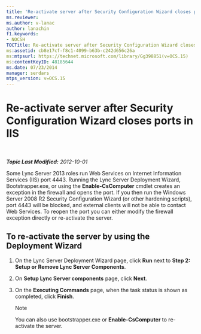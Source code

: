 ```yaml
---
title: 'Re-activate server after Security Configuration Wizard closes ports in IIS'
ms.reviewer: 
ms.author: v-lanac
author: lanachin
f1.keywords:
- NOCSH
TOCTitle: Re-activate server after Security Configuration Wizard closes ports in IIS
ms:assetid: cb8e17cf-f8c1-4099-b63b-c242d656c26a
ms:mtpsurl: https://technet.microsoft.com/library/Gg398851(v=OCS.15)
ms:contentKeyID: 48185644
ms.date: 07/23/2014
manager: serdars
mtps_version: v=OCS.15
---
```


<div data-xmlns="http://www.w3.org/1999/xhtml">

<div class="topic" data-xmlns="http://www.w3.org/1999/xhtml" data-msxsl="urn:schemas-microsoft-com:xslt" data-cs="http://msdn.microsoft.com/">

<div data-asp="http://msdn2.microsoft.com/asp">

# Re-activate server after Security Configuration Wizard closes ports in IIS

</div>

<div id="mainSection">

<div id="mainBody">

<span> </span>

_**Topic Last Modified:** 2012-10-01_

Some Lync Server 2013 roles run Web Services on Internet Information Services (IIS) port 4443. Running the Lync Server Deployment Wizard, Bootstrapper.exe, or using the **Enable-CsComputer** cmdlet creates an exception in the firewall and opens the port. If you then run the Windows Server 2008 R2 Security Configuration Wizard (or other hardening scripts), port 4443 will be blocked, and external clients will not be able to contact Web Services. To reopen the port you can either modify the firewall exception directly or re-activate the server.

<div>

## To re-activate the server by using the Deployment Wizard

1.  On the Lync Server Deployment Wizard page, click **Run** next to **Step 2: Setup or Remove Lync Server Components**.

2.  On **Setup Lync Server components** page, click **Next**.

3.  On the **Executing Commands** page, when the task status is shown as completed, click **Finish**.
    
    <div>
    

    > [!NOTE]
    > You can also use bootstrapper.exe or <STRONG>Enable-CsComputer</STRONG> to re-activate the server.

    
    </div>

</div>

</div>

<span> </span>

</div>

</div>

</div>

